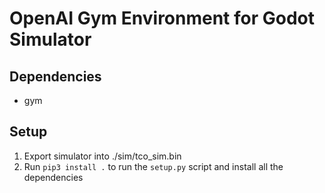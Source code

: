 # OpenAI Gym Environment for Godot Simulator
## Dependencies
- gym

## Setup
1. Export simulator into ./sim/tco_sim.bin
2. Run ```pip3 install .``` to run the ```setup.py``` script and install all the dependencies
